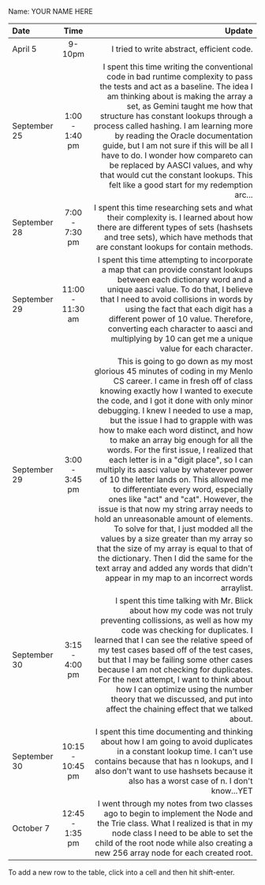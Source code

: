 Name: YOUR NAME HERE

| Date         |       Time       |                                                                                                                                                                                                                                                                                                                                                                                                                                                                                                                                                                                                                                                                                                                                                                                                                                                                                                                                                                                                 Update |
|:-------------|:----------------:|-------------------------------------------------------------------------------------------------------------------------------------------------------------------------------------------------------------------------------------------------------------------------------------------------------------------------------------------------------------------------------------------------------------------------------------------------------------------------------------------------------------------------------------------------------------------------------------------------------------------------------------------------------------------------------------------------------------------------------------------------------------------------------------------------------------------------------------------------------------------------------------------------------------------------------------------------------------------------------------------------------:|
| April 5      |      9-10pm      |                                                                                                                                                                                                                                                                                                                                                                                                                                                                                                                                                                                                                                                                                                                                                                                                                                                                                                                                                             I tried to write abstract, efficient code. |
| September 25 |  1:00 - 1:40 pm  |                                                                                                                                                                                                                                                                                                                                                                                                                                                   I spent this time writing the conventional code in bad runtime complexity to pass the tests and act as a baseline. The idea I am thinking about is making the array a set, as Gemini taught me how that structure has constant lookups through a process called hashing. I am learning more by reading the Oracle documentation guide, but I am not sure if this will be all I have to do. I wonder how compareto can be replaced by AASCI values, and why that would cut the constant lookups. This felt like a good start for my redemption arc... |
| September 28 |  7:00 - 7:30 pm  |                                                                                                                                                                                                                                                                                                                                                                                                                                                                                                                                                                                                                                                                                                                                                                                     I spent this time researching sets and what their complexity is. I learned about how there are different types of sets (hashsets and tree sets), which have methods that are constant lookups for contain methods. |
| September 29 | 11:00 - 11:30 am |                                                                                                                                                                                                                                                                                                                                                                                                                                                                                                                                                                                                       I spent this time attempting to incorporate a map that can provide constant lookups between each dictionary word and a unique aasci value. To do that, I believe that I need to avoid collisions in words by using the fact that each digit has a different power of 10 value. Therefore, converting each character to aasci and multiplying by 10 can get me a unique value for each character. |
| September 29 |  3:00 - 3:45 pm  | This is going to go down as my most glorious 45 minutes of coding in my Menlo CS career. I came in fresh off of class knowing exactly how I wanted to execute the code, and I got it done with only minor debugging. I knew I needed to use a map, but the issue I had to grapple with was how to make each word distinct, and how to make an array big enough for all the words. For the first issue, I realized that each letter is in a "digit place", so I can multiply its aasci value by whatever power of 10 the letter lands on. This allowed me to differentiate every word, especially ones like "act" and "cat". However, the issue is that now my string array needs to hold an unreasonable amount of elements. To solve for that, I just modded all the values by a size greater than my array so that the size of my array is equal to that of the dictionary. Then I did the same for the text array and added any words that didn't appear in my map to an incorrect words arraylist. |
| September 30 |  3:15 - 4:00 pm  |                                                                                                                                                                                                                                                                                                                                                                                                                                                                                            I spent this time talking with Mr. Blick about how my code was not truly preventing collissions, as well as how my code was checking for duplicates. I learned that I can see the relative speed of my test cases based off of the test cases, but that I may be failing some other cases because I am not checking for duplicates. For the next attempt, I want to think about how I can optimize using the number theory that we discussed, and put into affect the chaining effect that we talked about. |
| September 30 | 10:15 - 10:45 pm |                                                                                                                                                                                                                                                                                                                                                                                                                                                                                                                                                                                                                                                                                                                                        I spent this time documenting and thinking about how I am going to avoid duplicates in a constant lookup time. I can't use contains because that has n lookups, and I also don't want to use hashsets because it also has a worst case of n. I don't know...YET |
| October 7    | 12:45 - 1:35 pm  |                                                                                                                                                                                                                                                                                                                                                                                                                                                                                                                                                                                                                                                                                                                                           I went through my notes from two classes ago to begin to implement the Node and the Trie class. What I realized is that in my node class I need to be able to set the child of the root node while also creating a new 256 array node for each created root. |


To add a new row to the table, click into a cell and then hit shift-enter.